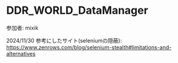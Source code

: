 # DDR_WORLD_DataManager

参加者: mixik

2024/11/30 参考にしたサイト(seleniumの隠蔽): https://www.zenrows.com/blog/selenium-stealth#limitations-and-alternatives